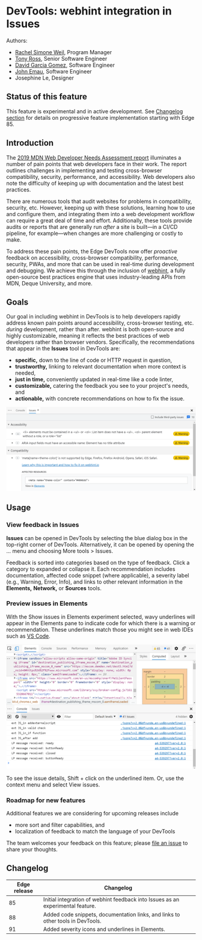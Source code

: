 # DevTools: webhint integration in Issues

Authors:
 - [Rachel Simone Weil](https://github.com/hxlnt), Program Manager
 - [Tony Ross](https://github.com/antross), Senior Software Engineer
 - [David Garcia Gomez](https://github.com/sarvaje), Software Engineer
 - [John Emau](https://github.com/johnemau), Software Engineer
 - Josephine Le, Designer

## Status of this feature
This feature is experimental and in active development. See [Changelog section](#changelog) for details on progressive feature implementation starting with Edge 85.

## Introduction
The [2019 MDN Web Developer Needs Assessment report](https://mdn-web-dna.s3-us-west-2.amazonaws.com/MDN-Web-DNA-Report-2019.pdf) illuminates a number of pain points that web developers face in their work. The report outlines challenges in implementing and testing cross-browser compatibility, security, performance, and accessibility. Web developers also note the difficulty of keeping up with documentation and the latest best practices.

There are numerous tools that audit websites for problems in compatibility, security, etc. However, keeping up with these solutions, learning how to use and configure them, and integrating them into a web development workflow can require a great deal of time and effort. Additionally, these tools provide audits or reports that are generally run *after* a site is built&mdash;in a CI/CD pipeline, for example&mdash;when changes are more challenging or costly to make.

To address these pain points, the Edge DevTools now offer *proactive* feedback on accessibility, cross-browser compatibility, performance, security, PWAs, and more that can be used in real-time during development and debugging. We achieve this through the inclusion of [webhint](https://webhint.io), a fully open-source best practices engine that uses industry-leading APIs from MDN, Deque University, and more. 

## Goals
Our goal in including webhint in DevTools is to help developers rapidly address known pain points around accessibility, cross-browser testing, etc. *during* development, rather than after. webhint is both open-source and highly customizable, meaning it reflects the best practices of web developers rather than browser vendors. Specifically, the recommendations that appear in the **Issues** tool in DevTools are:

  - **specific,** down to the line of code or HTTP request in question,
  - **trustworthy,** linking to relevant documentation when more context is needed, 
  - **just in time,** conveniently updated in real-time like a code linter,
  - **customizable,** catering the feedback you see to your project's needs, and 
  - **actionable,** with concrete recommendations on how to fix the issue.

![webhint feedback in Issues tool](webhint-screenshot.png)

## Usage

### View feedback in **Issues**

**Issues** can be opened in DevTools by selecting the blue dialog box in the top-right corner of DevTools. Alternatively, it can be opened by opening the ... menu and choosing More tools > Issues.

Feedback is sorted into categories based on the type of feedback. Click a category to expanded or collapse it. Each recommendation includes documentation, affected code snippet (where applicable), a severity label (e.g., Warning, Error, Info), and links to other relevant information in the **Elements,** **Network,** or **Sources** tools. 


### Preview issues in **Elements**

With the Show issues in Elements experiment selected, wavy underlines will appear in the Elements pane to indicate code for which there is a warning or recommendation. These underlines match those you might see in web IDEs such as [VS Code](https://code.visualstudio.com).

![webhint feedback accessed from Elements](webhint-underline.gif)

To see the issue details, Shift + click on the underlined item. Or, use the context menu and select View issues.

### Roadmap for new features

Additional features we are considering for upcoming releases include

 - more sort and filter capabilities, and
 - localization of feedback to match the language of your DevTools

The team welcomes your feedback on this feature; please [file an issue](https://github.com/MicrosoftEdge/MSEdgeExplainers/issues/new?labels=DevTools&template=devtools.md&title=%5BDevTools%5D+%3CTITLE+HERE%3E) to share your thoughts.

## Changelog

| Edge release | Changelog                                               |
|--------------|---------------------------------------------------------|
| 85           | Initial integration of webhint feedback into Issues as an experimental feature.  |
| 88           | Added code snippets, documentation links, and links to other tools in DevTools.  |
| 91           | Added severity icons and underlines in Elements.        |
